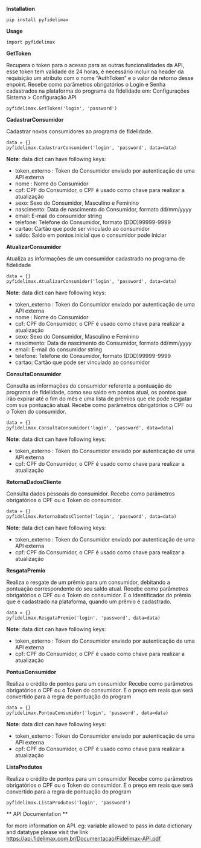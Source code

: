 **Installation**

    pip install pyfidelimax

**Usage**

    import pyfidelimax

**GetToken**

Recupera o token para o acesso para as outras funcionalidades da API, esse token tem
validade de 24 horas, é necessário incluir na header da requisição um atributo com o nome
“AuthToken” e o valor de retorno desse enpoint.
Recebe como parâmetros obrigatórios o Login e Senha cadastrados na plataforma do
programa de fidelidade em: Configurações Sistema > Configuração API

    pyfidelimax.GetToken('login', 'password')

**CadastrarConsumidor**

Cadastrar novos consumidores ao programa de fidelidade.

    data = {}
    pyfidelimax.CadastrarConsumidor('login', 'password', data=data)
**Note**:
    data dict can have following keys:

 - token_externo : Token do Consumidor enviado por autenticação de uma
API externa
 - nome : Nome do Consumidor 
 - cpf: CPF do Consumidor, o CPF é usado como chave para
realizar a atualização
 - sexo: Sexo do Consumidor, Masculino e Feminino
 - nascimento: Data de nascimento do Consumidor, formato dd/mm/yyyy
 - email: E-mail do consumidor string
 - telefone: Telefone do Consumidor, formato (DDD)99999-9999
 - cartao: Cartão que pode ser vinculado ao consumidor
 - saldo: Saldo em pontos inicial que o consumidor pode iniciar


**AtualizarConsumidor**

Atualiza as informações de um consumidor cadastrado no programa de fidelidade

    data = {}
    pyfidelimax.AtualizarConsumidor('login', 'password', data=data)
**Note**:
    data dict can have following keys:

 - token_externo : Token do Consumidor enviado por autenticação de uma
API externa
 - nome : Nome do Consumidor 
 - cpf: CPF do Consumidor, o CPF é usado como chave para
realizar a atualização
 - sexo: Sexo do Consumidor, Masculino e Feminino
 - nascimento: Data de nascimento do Consumidor, formato dd/mm/yyyy
 - email: E-mail do consumidor string
 - telefone: Telefone do Consumidor, formato (DDD)99999-9999
 - cartao: Cartão que pode ser vinculado ao consumidor
 
 **ConsultaConsumidor**
 
Consulta as informações do consumidor referente a pontuação do programa de fidelidade,
como seu saldo em pontos atual, os pontos que irão expirar até o fim do mês e uma lista de
prêmios que ele pode resgatar com sua pontuação atual.
Recebe como parâmetros obrigatórios o CPF ou o Token do consumidor.

    data = {}
    pyfidelimax.ConsultaConsumidor('login', 'password', data=data)
**Note**:
    data dict can have following keys:

 - token_externo : Token do Consumidor enviado por autenticação de uma
API externa
 - cpf: CPF do Consumidor, o CPF é usado como chave para
realizar a atualização


 **RetornaDadosCliente**
 
Consulta dados pessoais do consumidor.
Recebe como parâmetros obrigatórios o CPF ou o Token do consumidor.

    data = {}
    pyfidelimax.RetornaDadosCliente('login', 'password', data=data)
**Note**:
    data dict can have following keys:

 - token_externo : Token do Consumidor enviado por autenticação de uma
API externa
 - cpf: CPF do Consumidor, o CPF é usado como chave para
realizar a atualização



 **ResgataPremio**
 
Realiza o resgate de um prêmio para um consumidor, debitando a pontuação correspondente
do seu saldo atual.
Recebe como parâmetros obrigatórios o CPF ou o Token do consumidor. E o Identificador do
prêmio que é cadastrado na plataforma, quando um prêmio é cadastrado.

    data = {}
    pyfidelimax.ResgataPremio('login', 'password', data=data)
**Note**:
    data dict can have following keys:

 - token_externo : Token do Consumidor enviado por autenticação de uma
API externa
 - cpf: CPF do Consumidor, o CPF é usado como chave para
realizar a atualização



 **PontuaConsumidor**
 
 Realiza o crédito de pontos para um consumidor
Recebe como parâmetros obrigatórios o CPF ou o Token do consumidor. E o preço em reais
que será convertido para a regra de pontuação do program
 
    data = {}
    pyfidelimax.PontuaConsumidor('login', 'password', data=data)
    
**Note**:
    data dict can have following keys:

 - token_externo : Token do Consumidor enviado por autenticação de uma
API externa
 - cpf: CPF do Consumidor, o CPF é usado como chave para
realizar a atualização

 **ListaProdutos**
 
 Realiza o crédito de pontos para um consumidor
Recebe como parâmetros obrigatórios o CPF ou o Token do consumidor. E o preço em reais
que será convertido para a regra de pontuação do program
 
 
    pyfidelimax.ListaProdutos('login', 'password')


** API Documentation ** 

for more information on API. eg: variable allowed to pass in data dictionary
and datatype please visit the link https://api.fidelimax.com.br/Documentacao/Fidelimax-API.pdf